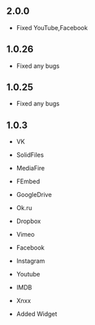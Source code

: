 ## 2.0.0
- Fixed YouTube,Facebook

## 1.0.26
- Fixed any bugs

## 1.0.25
- Fixed any bugs

## 1.0.3
- VK
- SolidFiles
- MediaFire
- FEmbed
- GoogleDrive
- Ok.ru
- Dropbox
- Vimeo
- Facebook
- Instagram
- Youtube
- IMDB
- Xnxx

- Added Widget
